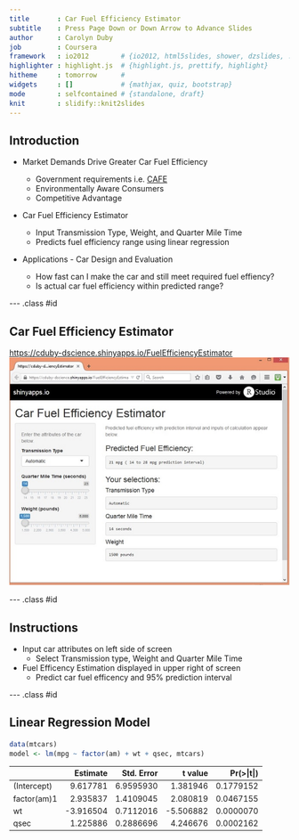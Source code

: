 ```yaml
---
title       : Car Fuel Efficiency Estimator
subtitle    : Press Page Down or Down Arrow to Advance Slides
author      : Carolyn Duby
job         : Coursera
framework   : io2012        # {io2012, html5slides, shower, dzslides, ...}
highlighter : highlight.js  # {highlight.js, prettify, highlight}
hitheme     : tomorrow      # 
widgets     : []            # {mathjax, quiz, bootstrap}
mode        : selfcontained # {standalone, draft}
knit        : slidify::knit2slides
---
```


## Introduction

* Market Demands Drive Greater Car Fuel Efficiency

    * Government requirements i.e. [CAFE](https://en.wikipedia.org/wiki/Corporate_Average_Fuel_Economy)
    * Environmentally Aware Consumers
    * Competitive Advantage
    
* Car Fuel Efficiency Estimator
    * Input Transmission Type, Weight, and Quarter Mile Time
    * Predicts fuel efficiency range using linear regression
    
* Applications - Car Design and Evaluation
    * How fast can I make the car and still meet required fuel effiency?
    * Is actual car fuel efficiency within predicted range?

--- .class #id 
## Car Fuel Efficiency Estimator
https://cduby-dscience.shinyapps.io/FuelEfficiencyEstimator
![screenshot](screenshot_fe.jpg)

--- .class #id 

## Instructions
* Input car attributes on left side of screen
    * Select Transmission type, Weight and Quarter Mile Time
* Fuel Efficency Estimation displayed in upper right of screen
    * Predict car fuel efficency and 95% prediction interval

--- .class #id 

## Linear Regression Model

```r
data(mtcars)
model <- lm(mpg ~ factor(am) + wt + qsec, mtcars)
```


|            |  Estimate| Std. Error|   t value| Pr(>&#124;t&#124;)|
|:-----------|---------:|----------:|---------:|------------------:|
|(Intercept) |  9.617781|  6.9595930|  1.381946|          0.1779152|
|factor(am)1 |  2.935837|  1.4109045|  2.080819|          0.0467155|
|wt          | -3.916504|  0.7112016| -5.506882|          0.0000070|
|qsec        |  1.225886|  0.2886696|  4.246676|          0.0002162|



